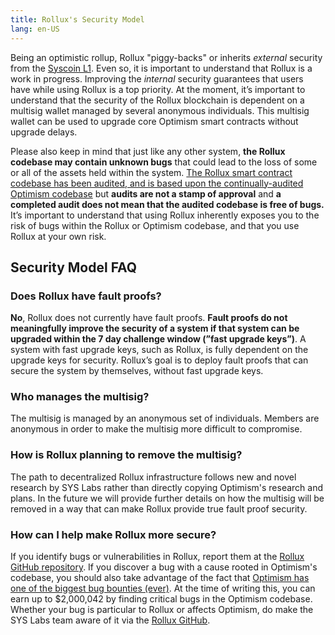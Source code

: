 ```yaml
---
title: Rollux's Security Model
lang: en-US
---
```



Being an optimistic rollup, Rollux "piggy-backs" or inherits *external* security from the [Syscoin L1](../sys/README.md). Even so, it is important to understand that Rollux is a work in progress.
Improving the *internal* security guarantees that users have while using Rollux is a top priority.
At the moment, it’s important to understand that the security of the Rollux blockchain is dependent on a multisig wallet managed by several anonymous individuals.
This multisig wallet can be used to upgrade core Optimism smart contracts without upgrade delays.

Please also keep in mind that just like any other system, **the Rollux codebase may contain unknown bugs** that could lead to the loss of some or all of the assets held within the system.
[The Rollux smart contract codebase has been audited, and is based upon the continually-audited Optimism codebase](https://github.com/sys-labs/rollux/tree/develop/technical-documents/security-reviews) but **audits are not a stamp of approval** and **a completed audit does not mean that the audited codebase is free of bugs.**
It’s important to understand that using Rollux inherently exposes you to the risk of bugs within the Rollux or Optimism codebase, and that you use Rollux at your own risk.


## Security Model FAQ

### Does Rollux have fault proofs?

**No**, Rollux does not currently have fault proofs.
**Fault proofs do not meaningfully improve the security of a system if that system can be upgraded within the 7 day challenge window (”fast upgrade keys”)**.
A system with fast upgrade keys, such as Rollux, is fully dependent on the upgrade keys for security.
Rollux’s goal is to deploy fault proofs that can secure the system by themselves, without fast upgrade keys.

### Who manages the multisig?

The multisig is managed by an anonymous set of individuals.
Members are anonymous in order to make the multisig more difficult to compromise.

### How is Rollux planning to remove the multisig?

The path to decentralized Rollux infrastructure follows new and novel research by SYS Labs rather than directly copying Optimism's research and plans. In the future we will provide further details on how the multisig will be removed in a way that can make Rollux provide true fault proof security.

### How can I help make Rollux more secure?

If you identify bugs or vulnerabilities in Rollux, report them at the [Rollux GitHub repository](https://github.com/SYS-Labs/rollux). If you discover a bug with a cause rooted in Optimism's codebase, you should also take advantage of the fact that [Optimism has one of the biggest bug bounties (ever)](https://community.optimism.io/docs/security-model/bounties/).
At the time of writing this, you can earn up to $2,000,042 by finding critical bugs in the Optimism codebase. Whether your bug is particular to Rollux or affects Optimism, do make the SYS Labs team aware of it via the [Rollux GitHub](https://github.com/SYS-Labs/rollux). 

<!--- You can also [run your own verifier node](https://github.com/smartcontracts/simple-optimism-node/) to detect network faults. -->
